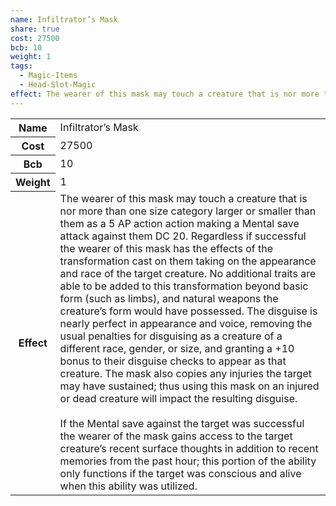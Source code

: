 ```yaml
---
name: Infiltrator’s Mask
share: true
cost: 27500
bcb: 10
weight: 1
tags:
  - Magic-Items
  - Head-Slot-Magic
effect: The wearer of this mask may touch a creature that is nor more than one size category larger or smaller than them as a 5 AP action action making a Mental save attack against them DC 20. Regardless if successful the wearer of this mask has the effects of the transformation cast on them taking on the appearance and race of the target creature. No additional traits are able to be added to this transformation beyond basic form (such as limbs), and natural weapons the creature’s form would have possessed. The disguise is nearly perfect in appearance and voice, removing the usual penalties for disguising as a creature of a different race, gender, or size, and granting a +10 bonus to their disguise checks to appear as that creature. The mask also copies any injuries the target may have sustained; thus using this mask on an injured or dead creature will impact the resulting disguise.<br><br>If the Mental save against the target was successful the wearer of the mask gains access to the target creature’s recent surface thoughts in addition to recent memories from the past hour; this portion of the ability only functions if the target was conscious and alive when this ability was utilized.
---
```

<p><span dir="ltr" style="overflow-x: auto;"><table><tbody><tr><th dir="ltr">Name</th><td dir="ltr">Infiltrator’s Mask</td></tr><tr><th dir="ltr">Cost</th><td dir="auto">27500</td></tr><tr><th dir="ltr">Bcb</th><td dir="auto">10</td></tr><tr><th dir="ltr">Weight</th><td dir="auto">1</td></tr><tr><th dir="ltr">Effect</th><td dir="ltr">The wearer of this mask may touch a creature that is nor more than one size category larger or smaller than them as a 5 AP action action making a Mental save attack against them DC 20. Regardless if successful the wearer of this mask has the effects of the transformation cast on them taking on the appearance and race of the target creature. No additional traits are able to be added to this transformation beyond basic form (such as limbs), and natural weapons the creature’s form would have possessed. The disguise is nearly perfect in appearance and voice, removing the usual penalties for disguising as a creature of a different race, gender, or size, and granting a +10 bonus to their disguise checks to appear as that creature. The mask also copies any injuries the target may have sustained; thus using this mask on an injured or dead creature will impact the resulting disguise.<br><br>If the Mental save against the target was successful the wearer of the mask gains access to the target creature’s recent surface thoughts in addition to recent memories from the past hour; this portion of the ability only functions if the target was conscious and alive when this ability was utilized.</td></tr></tbody></table></span></p>